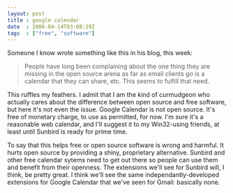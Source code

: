 ```yaml
---
layout: post
title : google calendar
date  : 2006-04-14T03:08:29Z
tags  : ["free", "software"]
---
```

Someone I know wrote something like this in his blog, this week:

> People have long been complaining about the one thing they are missing in the
> open source arena as far as email clients go is a calendar that they can
> share, etc.  This seems to fulfill that need.

This ruffles my feathers.  I admit that I am the kind of curmudgeon who actually cares about the difference between open source and free software, but here it's not even the issue.  Google Calendar is not open source.  It's free of monetary charge, to use as permitted, for now.  I'm sure it's a reasonable web calendar, and I'll suggest it to my Win32-using friends, at least until Sunbird is ready for prime time.

To say that this helps free or open source software is wrong and harmful.  It hurts open source by providing a shiny, proprietary alternative.  Sunbird and other free calendar sytems need to get out there so people can use them and benefit from their openness.  The extensions we'll see for Sunbird will, I think, be pretty great.  I think we'll see the same independantly-developed extensions for Google Calendar that we've seen for Gmail:  basically none.
